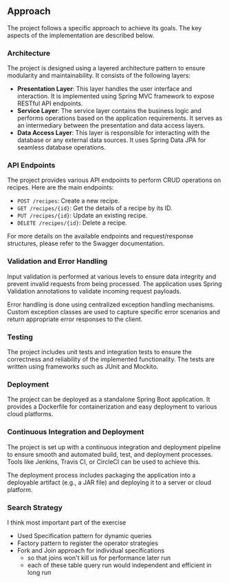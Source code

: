 ## Approach

The project follows a specific approach to achieve its goals. The key aspects of the implementation are described below.

### Architecture

The project is designed using a layered architecture pattern to ensure modularity and maintainability. It consists of the following layers:

- **Presentation Layer**: This layer handles the user interface and interaction. It is implemented using Spring MVC framework to expose RESTful API endpoints.
- **Service Layer**: The service layer contains the business logic and performs operations based on the application requirements. It serves as an intermediary between the presentation and data access layers.
- **Data Access Layer**: This layer is responsible for interacting with the database or any external data sources. It uses Spring Data JPA for seamless database operations.

### API Endpoints

The project provides various API endpoints to perform CRUD operations on recipes. Here are the main endpoints:

- `POST /recipes`: Create a new recipe.
- `GET /recipes/{id}`: Get the details of a recipe by its ID.
- `PUT /recipes/{id}`: Update an existing recipe.
- `DELETE /recipes/{id}`: Delete a recipe.

For more details on the available endpoints and request/response structures, please refer to the Swagger documentation.

###  Validation and Error Handling
Input validation is performed at various levels to ensure data integrity and prevent invalid requests from being processed. The application uses Spring Validation annotations to validate incoming request payloads.

Error handling is done using centralized exception handling mechanisms. Custom exception classes are used to capture specific error scenarios and return appropriate error responses to the client.

### Testing

The project includes unit tests and integration tests to ensure the correctness and reliability of the implemented functionality. The tests are written using frameworks such as JUnit and Mockito.

### Deployment

The project can be deployed as a standalone Spring Boot application. It provides a Dockerfile for containerization and easy deployment to various cloud platforms.

### Continuous Integration and Deployment
The project is set up with a continuous integration and deployment pipeline to ensure smooth and automated build, test, and deployment processes. Tools like Jenkins, Travis CI, or CircleCI can be used to achieve this.

The deployment process includes packaging the application into a deployable artifact (e.g., a JAR file) and deploying it to a server or cloud platform.

### Search Strategy
I think most important part of the exercise

* Used Specification pattern for dynamic queries
* Factory pattern to register the operator strategies
* Fork and Join approach for individual specifications
  * so that joins won't kill us for performance later run
  * each of these table query run would independent and efficient in long run